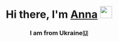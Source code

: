 
<h1 align="center">Hi there, I'm <a href="//www.aordets@gmail.com" target="_blank">Anna</a> 
<img src="https://github.com/blackcater/blackcater/raw/main/images/Hi.gif" height="32"/></h1>
<h3 align="center">I am from Ukraine🇺</h3>
